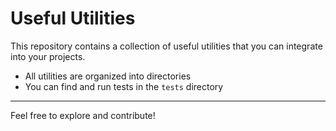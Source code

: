 # Useful Utilities

This repository contains a collection of useful utilities that you can integrate into your projects.

- All utilities are organized into directories
- You can find and run tests in the `tests` directory

---
Feel free to explore and contribute!
